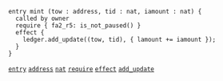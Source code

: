 ```archetype
entry mint (tow : address, tid : nat, iamount : nat) {
  called by owner
  require { fa2_r5: is_not_paused() }
  effect {
    ledger.add_update((tow, tid), { lamount += iamount });
  }
}
```
[`entry`](/docs/reference/declarations/entrypoint#entry) [`address`](/docs/reference/types#address) [`nat`](/docs/reference/types#nat) [`require`](/docs/reference/declarations/entrypoint#require) [`effect`](/docs/reference/declarations/entrypoint#effect) [`add_update`](/docs/reference/instructions/asset#aadd_updatek--u-)
